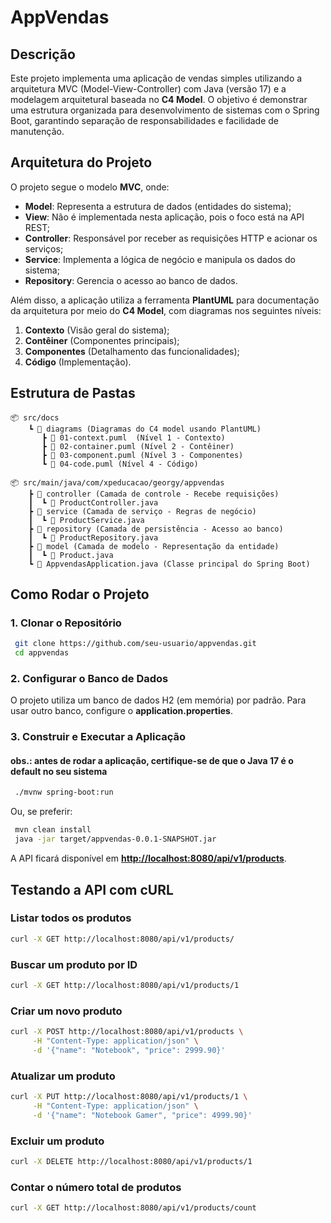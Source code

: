# AppVendas

## Descrição

Este projeto implementa uma aplicação de vendas simples utilizando a arquitetura MVC (Model-View-Controller) com Java (versão 17) e a modelagem arquitetural baseada no **C4 Model**. O objetivo é demonstrar uma estrutura organizada para desenvolvimento de sistemas com o Spring Boot, garantindo separação de responsabilidades e facilidade de manutenção.

## Arquitetura do Projeto

O projeto segue o modelo **MVC**, onde:

- **Model**: Representa a estrutura de dados (entidades do sistema);
- **View**: Não é implementada nesta aplicação, pois o foco está na API REST;
- **Controller**: Responsável por receber as requisições HTTP e acionar os serviços;
- **Service**: Implementa a lógica de negócio e manipula os dados do sistema;
- **Repository**: Gerencia o acesso ao banco de dados.

Além disso, a aplicação utiliza a ferramenta **PlantUML** para documentação da arquitetura por meio do **C4 Model**, com diagramas nos seguintes níveis:

1. **Contexto** (Visão geral do sistema);
2. **Contêiner** (Componentes principais);
3. **Componentes** (Detalhamento das funcionalidades);
4. **Código** (Implementação).

## Estrutura de Pastas

```
📦 src/docs
    ┗ 📂 diagrams (Diagramas do C4 model usando PlantUML)
       ┣ 📜 01-context.puml  (Nível 1 - Contexto)
       ┣ 📜 02-container.puml (Nível 2 - Contêiner)
       ┣ 📜 03-component.puml (Nível 3 - Componentes)
       ┗ 📜 04-code.puml (Nível 4 - Código)

📦 src/main/java/com/xpeducacao/georgy/appvendas
    ┣ 📂 controller (Camada de controle - Recebe requisições)
    ┃  ┗ 📜 ProductController.java
    ┣ 📂 service (Camada de serviço - Regras de negócio)
    ┃  ┗ 📜 ProductService.java
    ┣ 📂 repository (Camada de persistência - Acesso ao banco)
    ┃  ┗ 📜 ProductRepository.java
    ┣ 📂 model (Camada de modelo - Representação da entidade)
    ┃  ┗ 📜 Product.java
    ┗ 📜 AppvendasApplication.java (Classe principal do Spring Boot)
```

## Como Rodar o Projeto

### 1. Clonar o Repositório

```sh
 git clone https://github.com/seu-usuario/appvendas.git
 cd appvendas
```

### 2. Configurar o Banco de Dados

O projeto utiliza um banco de dados H2 (em memória) por padrão. Para usar outro banco, configure o **application.properties**.

### 3. Construir e Executar a Aplicação

#### obs.: antes de rodar a aplicação, certifique-se de que o Java 17 é o default no seu sistema

```sh
 ./mvnw spring-boot:run
```

Ou, se preferir:

```sh
 mvn clean install
 java -jar target/appvendas-0.0.1-SNAPSHOT.jar
```

A API ficará disponível em [**http://localhost:8080/api/v1/products**](http://localhost:8080/api/v1/products).

## Testando a API com cURL

### Listar todos os produtos

```sh
curl -X GET http://localhost:8080/api/v1/products/
```

### Buscar um produto por ID

```sh
curl -X GET http://localhost:8080/api/v1/products/1
```

### Criar um novo produto

```sh
curl -X POST http://localhost:8080/api/v1/products \
     -H "Content-Type: application/json" \
     -d '{"name": "Notebook", "price": 2999.90}'
```

### Atualizar um produto

```sh
curl -X PUT http://localhost:8080/api/v1/products/1 \
     -H "Content-Type: application/json" \
     -d '{"name": "Notebook Gamer", "price": 4999.90}'
```

### Excluir um produto

```sh
curl -X DELETE http://localhost:8080/api/v1/products/1
```

### Contar o número total de produtos

```sh
curl -X GET http://localhost:8080/api/v1/products/count
```
